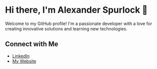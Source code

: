 # Hi there, I'm Alexander Spurlock 👋

Welcome to my GitHub profile! I'm a passionate developer with a love for creating innovative solutions and learning new technologies.

## Connect with Me

- [LinkedIn](www.linkedin.com/in/alexanderspurlock)
- [My Website](www.alexanderspurlock.com)
